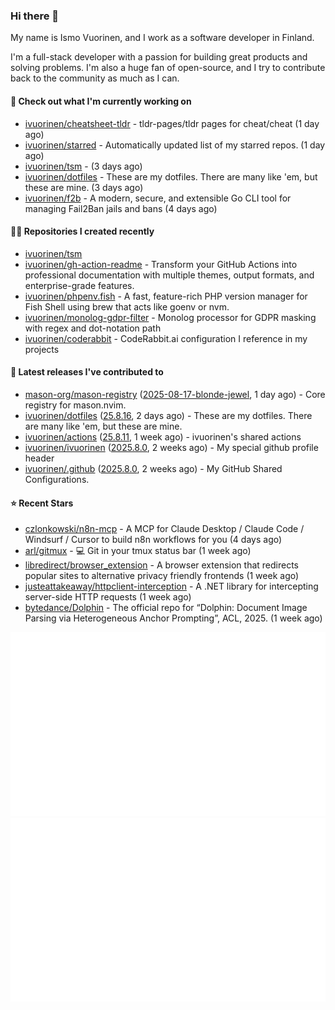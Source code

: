 
### Hi there 👋

My name is Ismo Vuorinen, and I work as a software developer in Finland.

I'm a full-stack developer with a passion for building great products and solving problems.
I'm also a huge fan of open-source, and I try to contribute back to the community as much as I can.

#### 👷 Check out what I'm currently working on

- [ivuorinen/cheatsheet-tldr](https://github.com/ivuorinen/cheatsheet-tldr) - tldr-pages/tldr pages for cheat/cheat (1 day ago)
- [ivuorinen/starred](https://github.com/ivuorinen/starred) - Automatically updated list of my starred repos. (1 day ago)
- [ivuorinen/tsm](https://github.com/ivuorinen/tsm) -  (3 days ago)
- [ivuorinen/dotfiles](https://github.com/ivuorinen/dotfiles) - These are my dotfiles. There are many like &#39;em, but these are mine. (3 days ago)
- [ivuorinen/f2b](https://github.com/ivuorinen/f2b) - A modern, secure, and extensible Go CLI tool for managing Fail2Ban jails and bans (4 days ago)

#### 👨‍💻 Repositories I created recently

- [ivuorinen/tsm](https://github.com/ivuorinen/tsm)
- [ivuorinen/gh-action-readme](https://github.com/ivuorinen/gh-action-readme) - Transform your GitHub Actions into professional documentation with multiple themes, output formats, and enterprise-grade features.
- [ivuorinen/phpenv.fish](https://github.com/ivuorinen/phpenv.fish) - A fast, feature-rich PHP version manager for Fish Shell using brew that acts like goenv or nvm.
- [ivuorinen/monolog-gdpr-filter](https://github.com/ivuorinen/monolog-gdpr-filter) - Monolog processor for GDPR masking with regex and dot-notation path
- [ivuorinen/coderabbit](https://github.com/ivuorinen/coderabbit) - CodeRabbit.ai configuration I reference in my projects

#### 🚀 Latest releases I've contributed to

- [mason-org/mason-registry](https://github.com/mason-org/mason-registry) ([2025-08-17-blonde-jewel](https://github.com/mason-org/mason-registry/releases/tag/2025-08-17-blonde-jewel), 1 day ago) - Core registry for mason.nvim.
- [ivuorinen/dotfiles](https://github.com/ivuorinen/dotfiles) ([25.8.16](https://github.com/ivuorinen/dotfiles/releases/tag/25.8.16), 2 days ago) - These are my dotfiles. There are many like &#39;em, but these are mine.
- [ivuorinen/actions](https://github.com/ivuorinen/actions) ([25.8.11](https://github.com/ivuorinen/actions/releases/tag/25.8.11), 1 week ago) - ivuorinen&#39;s shared actions
- [ivuorinen/ivuorinen](https://github.com/ivuorinen/ivuorinen) ([2025.8.0](https://github.com/ivuorinen/ivuorinen/releases/tag/2025.8.0), 2 weeks ago) - My special github profile header
- [ivuorinen/.github](https://github.com/ivuorinen/.github) ([2025.8.0](https://github.com/ivuorinen/.github/releases/tag/2025.8.0), 2 weeks ago) - My GitHub Shared Configurations.

#### ⭐ Recent Stars

- [czlonkowski/n8n-mcp](https://github.com/czlonkowski/n8n-mcp) - A MCP for Claude Desktop / Claude Code / Windsurf / Cursor to build n8n workflows for you  (4 days ago)
- [arl/gitmux](https://github.com/arl/gitmux) - :computer: Git in your tmux status bar (1 week ago)
- [libredirect/browser_extension](https://github.com/libredirect/browser_extension) - A browser extension that redirects popular sites to alternative privacy friendly frontends (1 week ago)
- [justeattakeaway/httpclient-interception](https://github.com/justeattakeaway/httpclient-interception) - A .NET library for intercepting server-side HTTP requests (1 week ago)
- [bytedance/Dolphin](https://github.com/bytedance/Dolphin) - The official repo for “Dolphin: Document Image Parsing via Heterogeneous Anchor Prompting”, ACL, 2025. (1 week ago)



<picture>
  <source srcset="https://raw.githubusercontent.com/ivuorinen/github-stats/master/generated/overview.svg#gh-dark-mode-only" media="(prefers-color-scheme: dark)" />
  <img src="https://raw.githubusercontent.com/ivuorinen/github-stats/master/generated/overview.svg#gh-light-mode-only" alt="Overview of my activity" />
</picture>
<picture>
  <source srcset="https://raw.githubusercontent.com/ivuorinen/github-stats/master/generated/languages.svg#gh-dark-mode-only" media="(prefers-color-scheme: dark)" />
  <img src="https://raw.githubusercontent.com/ivuorinen/github-stats/master/generated/languages.svg#gh-light-mode-only" alt="Languages I have been using" />
</picture>


